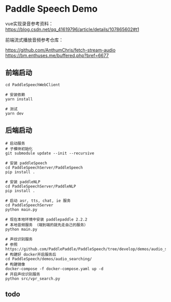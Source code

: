 # Paddle Speech Demo

vue实现录音参考资料：https://blog.csdn.net/qq_41619796/article/details/107865602#t1

前端流式播放音频参考仓库：

https://github.com/AnthumChris/fetch-stream-audio
https://bm.enthuses.me/buffered.php?bref=6677

## 前端启动

```shell
cd PaddleSpeechWebClient

# 安装依赖
yarn install

# 测试
yarn dev

```


## 后端启动

```shell
# 启动服务
# 子模块初始化
git submodule update --init --recursive

# 安装 paddleSpeech
cd PaddleSpeechServer/PaddleSpeech
pip install .

# 安装 paddleNLP
cd PaddleSpeechServer/PaddleNLP
pip install .

# 启动 asr, tts, chat, ie 服务
cd PaddleSpeechServer
python main.py

# 现在本地环境中安装 paddlepaddle 2.2.2
# 本地音频服务 （端到端的就先走自己的服务）
python main.py

# 声纹识别服务
# 参照 https://github.com/PaddlePaddle/PaddleSpeech/tree/develop/demos/audio_searching
# 构建好 docker开启服务后
cd PaddleSpeech/demos/audio_searching/
# 构建镜像
docker-compose -f docker-compose.yaml up -d
# 开启声纹识别服务
python src/vpr_search.py
```

## todo

